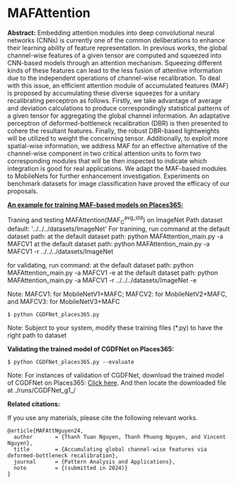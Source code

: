 # MAFAttention
**Abstract:**
Embedding attention modules into deep convolutional neural networks (CNNs) is currently one of the common deliberations to enhance their learning ability of feature representation. In previous works, the global channel-wise features of a given tensor are computed and squeezed into CNN-based models through an attention mechanism. Squeezing different kinds of these features can lead to the less fusion of attentive information due to the independent operations of channel-wise recalibration. To deal with this issue, an efficient attention module of accumulated features (MAF) is proposed by accumulating these diverse squeezes for a unitary recalibrating perceptron as follows. Firstly, we take advantage of average and deviation calculations to produce correspondingly statistical patterns of a given tensor for aggregating the global channel information. An adaptative perceptron of deformed-bottleneck recalibration (DBR) is then presented to cohere the resultant features. Finally, the robust DBR-based lightweights will be utilized to weight the concerning tensor. Additionally, to exploit more spatial-wise information, we address MAF for an effective alternative of the channel-wise component in two critical attention units to form two corresponding modules that will be then inspected to indicate which integration is good for real applications. We adapt the MAF-based modules to MobileNets for further enhancement investigation. Experiments on benchmark datasets for image classification have proved the efficacy of our proposals.

<u>**An example for training MAF-based models on Places365:**</u>


Traning and testing MAFAttention($\mathrm{MAF}_\mathrm{C}^{\mathrm{avg\_std}}$) on ImageNet
Path dataset default: '../../../datasets/ImageNet'
For tranining, run command at the default dataset path:
	at the default dataset path:
		python MAFAttention_main.py -a MAFCV1
	at the default dataset path: 
		python MAFAttention_main.py -a MAFCV1 -r ../../../datasets/ImageNet

for validating, run command:
	at the default dataset path:
		python MAFAttention_main.py -a MAFCV1 -e
	at the default dataset path:
		python MAFAttention_main.py -a MAFCV1 -r ../../../datasets/ImageNet -e	

Note: MAFCV1: for MobileNetV1+MAFC; MAFCV2: for MobileNetV2+MAFC, and MAFCV3: for MobileNetV3+MAFC

```
$ python CGDFNet_places365.py
```
Note: Subject to your system, modify these training files (*.py) to have the right path to dataset

**Validating the trained model of CGDFNet on Places365:**
```
$ python CGDFNet_places365.py --evaluate
```
Note: For instances of validation of CGDFNet, download the trained model of CGDFNet on Places365: [Click here](https://drive.google.com/file/d/1BpoTBLcdAFwFVVv4dZJ5NxslqKcq5AQ8/view?usp=drive_link). And then locate the downloaded file at ./runs/CGDFNet_g1_/

**Related citations:**

If you use any materials, please cite the following relevant works.

```
@article{MAFAttNguyen24,
  author       = {Thanh Tuan Nguyen, Thanh Phuong Nguyen, and Vincent Nguyen},
  title        = {Accumulating global channel-wise features via deformed-bottleneck recalibration},
  journal      = {Pattern Analysis and Applications},
  note         = {(submitted in 2024)}
}
```
